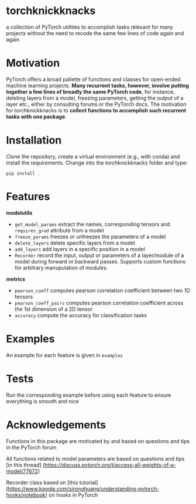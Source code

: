 # torchknickknacks

a collection of PyTorch utilities to accomplish tasks relevant for many projects without the need to recode the same few lines of code again and again

# Motivation

PyTorch offers a broad pallette of functions and classes for open-ended machine learning projects. **Many recurrent tasks, however, involve putting together a few lines of broadly the same PyTorch code**, for instance, deleting layers from a model, freezing parameters, getting the output of a layer etc., either by consulting forums or the PyTorch docs. The motivation for torchknickknacks is to **collect functions to accomplish such recurrent tasks with one package**.

# Installation

Clone the repository, create a virtual environment (e.g., with conda) and install the requirements. Change into the torchknickknacks folder and type:

```pip install .```

# Features 

**modelutils**

* ```get_model_params``` extract the names, corresponding tensors and ```requires_grad``` attribute from a model
* ```freeze_params``` freezes or unfreezes the parameters of a model
* ```delete_layers``` delete specific layers from a model
* ```add_layers``` add layers in a specific position in a model
* ```Recorder```	record the input, output or parameters of a layer/module of a model during forward or backward passes. Supports custom functions for arbitrary manupulation of modules.

**metrics**

* ```pearson_coeff``` computes pearson correlation coefficient between two 1D tensors   
* ```pearson_coeff_pairs``` computes pearson correlation coefficient across the 1st dimension of a 2D tensor 
* ```accuracy``` compute the accuracy for classification tasks

# Examples

An example for each feature is given in ```examples```

# Tests

Run the corresponding example before using each feature to ensure everything is smooth and nice 

# Acknowledgements

Functions in this package are motivated by and based on questions and tips in the PyTorch forum

All functions related to model parameters are based on questions and tips [in this thread] (https://discuss.pytorch.org/t/access-all-weights-of-a-model/77672)

Recorder class based on [this tutorial] (https://www.kaggle.com/sironghuang/understanding-pytorch-hooks/notebook) on hooks in PyTorch
 

